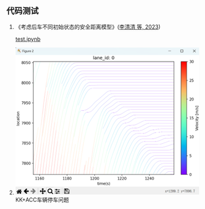 ## 代码测试

1. 《考虑后车不同初始状态的安全距离模型》([李清清 等, 2023](zotero://select/library/items/IKYX7C98))

    [test.ipynb](test.ipynb)

2. ![img.png](img.png) KK+ACC车辆停车问题